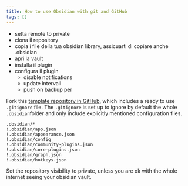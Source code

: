 ```yaml
---
title: How to use Obsidian with git and GitHub
tags: []
---
```


- setta remote to private
- clona il repository
- copia i file della tua obsidian library, assicuarti di copiare anche .obsidian
- apri la vault
- installa il plugin
- configura il plugin
  - disable notifications
  - update intervall
  - push on backup per 

Fork this [template repository in GitHub](https://github.com/lucafrance/obsidian-vault-template), which includes a ready to use `.gitignore` file. The `.gitignore` is set up to ignore by default the whole `.obsidian`folder and only include explicitly mentioned configuration files.

```
.obsidian/*
!.obsidian/app.json
!.obsidian/appearance.json
!.obsidian/config
!.obsidian/community-plugins.json
!.obsidian/core-plugins.json
!.obsidian/graph.json
!.obsidian/hotkeys.json
```

Set the repository visibility to private, unless you are ok with the whole internet seeing your obsidian vault.
